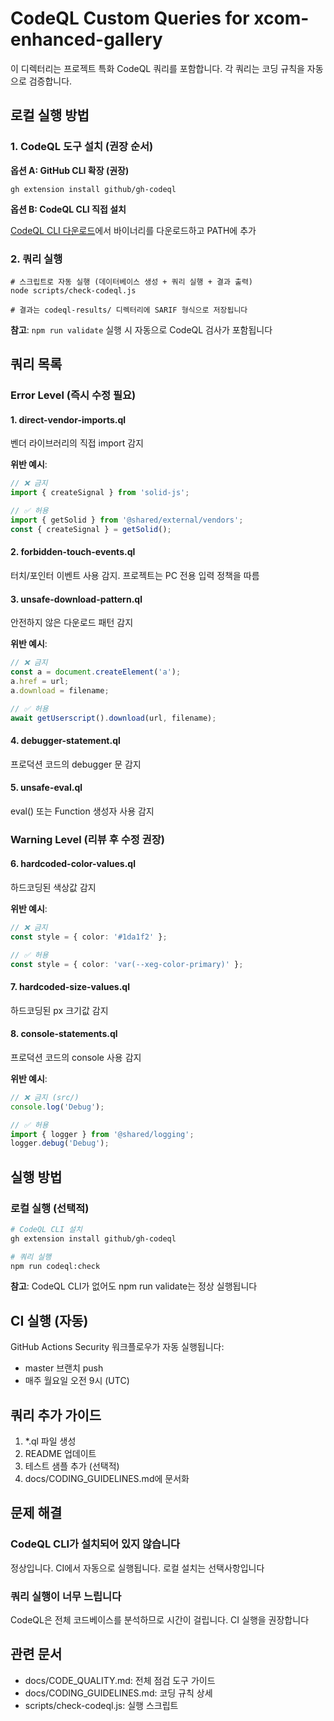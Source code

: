 # CodeQL Custom Queries for xcom-enhanced-gallery

이 디렉터리는 프로젝트 특화 CodeQL 쿼리를 포함합니다. 각 쿼리는 코딩 규칙을
자동으로 검증합니다.

## 로컬 실행 방법

### 1. CodeQL 도구 설치 (권장 순서)

**옵션 A: GitHub CLI 확장 (권장)**

```pwsh
gh extension install github/gh-codeql
```

**옵션 B: CodeQL CLI 직접 설치**

[CodeQL CLI 다운로드](https://github.com/github/codeql-cli-binaries/releases)에서
바이너리를 다운로드하고 PATH에 추가

### 2. 쿼리 실행

```pwsh
# 스크립트로 자동 실행 (데이터베이스 생성 + 쿼리 실행 + 결과 출력)
node scripts/check-codeql.js

# 결과는 codeql-results/ 디렉터리에 SARIF 형식으로 저장됩니다
```

**참고**: `npm run validate` 실행 시 자동으로 CodeQL 검사가 포함됩니다

## 쿼리 목록

### Error Level (즉시 수정 필요)

#### 1. direct-vendor-imports.ql

벤더 라이브러리의 직접 import 감지

**위반 예시**:

```typescript
// ❌ 금지
import { createSignal } from 'solid-js';

// ✅ 허용
import { getSolid } from '@shared/external/vendors';
const { createSignal } = getSolid();
```

#### 2. forbidden-touch-events.ql

터치/포인터 이벤트 사용 감지. 프로젝트는 PC 전용 입력 정책을 따름

#### 3. unsafe-download-pattern.ql

안전하지 않은 다운로드 패턴 감지

**위반 예시**:

```typescript
// ❌ 금지
const a = document.createElement('a');
a.href = url;
a.download = filename;

// ✅ 허용
await getUserscript().download(url, filename);
```

#### 4. debugger-statement.ql

프로덕션 코드의 debugger 문 감지

#### 5. unsafe-eval.ql

eval() 또는 Function 생성자 사용 감지

### Warning Level (리뷰 후 수정 권장)

#### 6. hardcoded-color-values.ql

하드코딩된 색상값 감지

**위반 예시**:

```typescript
// ❌ 금지
const style = { color: '#1da1f2' };

// ✅ 허용
const style = { color: 'var(--xeg-color-primary)' };
```

#### 7. hardcoded-size-values.ql

하드코딩된 px 크기값 감지

#### 8. console-statements.ql

프로덕션 코드의 console 사용 감지

**위반 예시**:

```typescript
// ❌ 금지 (src/)
console.log('Debug');

// ✅ 허용
import { logger } from '@shared/logging';
logger.debug('Debug');
```

## 실행 방법

### 로컬 실행 (선택적)

```bash
# CodeQL CLI 설치
gh extension install github/gh-codeql

# 쿼리 실행
npm run codeql:check
```

**참고**: CodeQL CLI가 없어도 npm run validate는 정상 실행됩니다

## CI 실행 (자동)

GitHub Actions Security 워크플로우가 자동 실행됩니다:

- master 브랜치 push
- 매주 월요일 오전 9시 (UTC)

## 쿼리 추가 가이드

1. \*.ql 파일 생성
2. README 업데이트
3. 테스트 샘플 추가 (선택적)
4. docs/CODING_GUIDELINES.md에 문서화

## 문제 해결

### CodeQL CLI가 설치되어 있지 않습니다

정상입니다. CI에서 자동으로 실행됩니다. 로컬 설치는 선택사항입니다

### 쿼리 실행이 너무 느립니다

CodeQL은 전체 코드베이스를 분석하므로 시간이 걸립니다. CI 실행을 권장합니다

## 관련 문서

- docs/CODE_QUALITY.md: 전체 점검 도구 가이드
- docs/CODING_GUIDELINES.md: 코딩 규칙 상세
- scripts/check-codeql.js: 실행 스크립트
